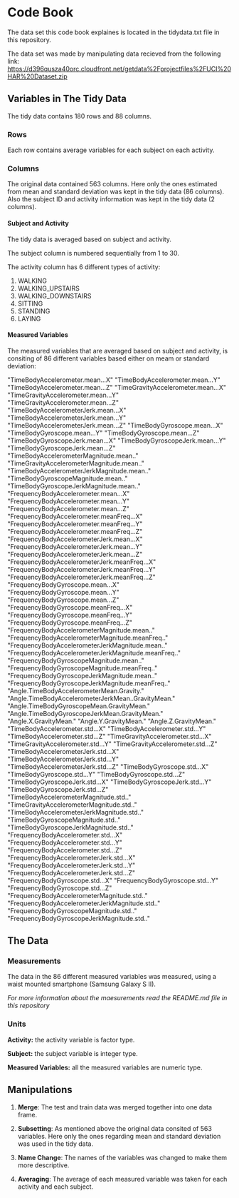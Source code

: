 # Code Book
The data set this code book explaines is located in the tidydata.txt file in this repository.

The data set was made by manipulating data recieved from the following link:
https://d396qusza40orc.cloudfront.net/getdata%2Fprojectfiles%2FUCI%20HAR%20Dataset.zip

## Variables in The Tidy Data
The tidy data contains 180 rows and 88 columns.

### Rows
Each row contains average variables for each subject on each activity. 

### Columns
The original data contained 563 columns.
Here only the ones estimated from mean and standard deviation was kept in the tidy data (86 columns).
Also the subject ID and activity information was kept in the tidy data (2 columns). 

#### Subject and Activity
The tidy data is averaged based on subject and activity. 

The subject column is numbered sequentially from 1 to 30.

The activity column has 6 different types of activity:

1. WALKING
2. WALKING_UPSTAIRS
3. WALKING_DOWNSTAIRS
4. SITTING
5. STANDING
6. LAYING 

#### Measured Variables
The measured variables that are averaged based on subject and activity,
is consiting of 86 different variables based either on meam or standard deviation:

"TimeBodyAccelerometer.mean...X" 
"TimeBodyAccelerometer.mean...Y" 
"TimeBodyAccelerometer.mean...Z" 
"TimeGravityAccelerometer.mean...X" 
"TimeGravityAccelerometer.mean...Y" 
"TimeGravityAccelerometer.mean...Z" 
"TimeBodyAccelerometerJerk.mean...X" 
"TimeBodyAccelerometerJerk.mean...Y" 
"TimeBodyAccelerometerJerk.mean...Z" 
"TimeBodyGyroscope.mean...X" 
"TimeBodyGyroscope.mean...Y" 
"TimeBodyGyroscope.mean...Z" 
"TimeBodyGyroscopeJerk.mean...X" 
"TimeBodyGyroscopeJerk.mean...Y" 
"TimeBodyGyroscopeJerk.mean...Z" 
"TimeBodyAccelerometerMagnitude.mean.." 
"TimeGravityAccelerometerMagnitude.mean.." 
"TimeBodyAccelerometerJerkMagnitude.mean.." 
"TimeBodyGyroscopeMagnitude.mean.." 
"TimeBodyGyroscopeJerkMagnitude.mean.." 
"FrequencyBodyAccelerometer.mean...X" 
"FrequencyBodyAccelerometer.mean...Y" 
"FrequencyBodyAccelerometer.mean...Z" 
"FrequencyBodyAccelerometer.meanFreq...X" 
"FrequencyBodyAccelerometer.meanFreq...Y" 
"FrequencyBodyAccelerometer.meanFreq...Z" 
"FrequencyBodyAccelerometerJerk.mean...X" 
"FrequencyBodyAccelerometerJerk.mean...Y" 
"FrequencyBodyAccelerometerJerk.mean...Z" 
"FrequencyBodyAccelerometerJerk.meanFreq...X" 
"FrequencyBodyAccelerometerJerk.meanFreq...Y" 
"FrequencyBodyAccelerometerJerk.meanFreq...Z" 
"FrequencyBodyGyroscope.mean...X" 
"FrequencyBodyGyroscope.mean...Y" 
"FrequencyBodyGyroscope.mean...Z" 
"FrequencyBodyGyroscope.meanFreq...X" 
"FrequencyBodyGyroscope.meanFreq...Y" 
"FrequencyBodyGyroscope.meanFreq...Z" 
"FrequencyBodyAccelerometerMagnitude.mean.." 
"FrequencyBodyAccelerometerMagnitude.meanFreq.." 
"FrequencyBodyAccelerometerJerkMagnitude.mean.." 
"FrequencyBodyAccelerometerJerkMagnitude.meanFreq.." 
"FrequencyBodyGyroscopeMagnitude.mean.." 
"FrequencyBodyGyroscopeMagnitude.meanFreq.." 
"FrequencyBodyGyroscopeJerkMagnitude.mean.." 
"FrequencyBodyGyroscopeJerkMagnitude.meanFreq.." 
"Angle.TimeBodyAccelerometerMean.Gravity." 
"Angle.TimeBodyAccelerometerJerkMean..GravityMean." 
"Angle.TimeBodyGyroscopeMean.GravityMean." 
"Angle.TimeBodyGyroscopeJerkMean.GravityMean." 
"Angle.X.GravityMean." 
"Angle.Y.GravityMean." 
"Angle.Z.GravityMean." 
"TimeBodyAccelerometer.std...X" 
"TimeBodyAccelerometer.std...Y" 
"TimeBodyAccelerometer.std...Z" 
"TimeGravityAccelerometer.std...X" 
"TimeGravityAccelerometer.std...Y" 
"TimeGravityAccelerometer.std...Z" 
"TimeBodyAccelerometerJerk.std...X" 
"TimeBodyAccelerometerJerk.std...Y" 
"TimeBodyAccelerometerJerk.std...Z" 
"TimeBodyGyroscope.std...X" 
"TimeBodyGyroscope.std...Y" 
"TimeBodyGyroscope.std...Z" 
"TimeBodyGyroscopeJerk.std...X" 
"TimeBodyGyroscopeJerk.std...Y" 
"TimeBodyGyroscopeJerk.std...Z" 
"TimeBodyAccelerometerMagnitude.std.." 
"TimeGravityAccelerometerMagnitude.std.." 
"TimeBodyAccelerometerJerkMagnitude.std.." 
"TimeBodyGyroscopeMagnitude.std.." 
"TimeBodyGyroscopeJerkMagnitude.std.." 
"FrequencyBodyAccelerometer.std...X" 
"FrequencyBodyAccelerometer.std...Y" 
"FrequencyBodyAccelerometer.std...Z" 
"FrequencyBodyAccelerometerJerk.std...X" 
"FrequencyBodyAccelerometerJerk.std...Y" 
"FrequencyBodyAccelerometerJerk.std...Z" 
"FrequencyBodyGyroscope.std...X" 
"FrequencyBodyGyroscope.std...Y" 
"FrequencyBodyGyroscope.std...Z" 
"FrequencyBodyAccelerometerMagnitude.std.." 
"FrequencyBodyAccelerometerJerkMagnitude.std.." 
"FrequencyBodyGyroscopeMagnitude.std.." 
"FrequencyBodyGyroscopeJerkMagnitude.std.."

## The Data

### Measurements 
The data in the 86 different measured variables was measured, using a 
waist mounted smartphone (Samsung Galaxy S II). 

*For more information about the maesurements read the README.md file
in this repository*

### Units

**Activity:** the activity variable is factor type.

**Subject:** the subject variable is integer type.

**Measured Variables:** all the measured variables are numeric type. 

## Manipulations

1. **Merge**: The test and train data was merged together into one data frame.

2. **Subsetting**: As mentioned above the original data consited of 563 variables. 
   Here only the ones regarding mean and standard deviation was used in the tidy data. 

3. **Name Change**: The names of the variables was changed to make them more descriptive.

4. **Averaging**: The average of each measured variable was taken for each 
   activity and each subject.
